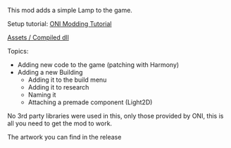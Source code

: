 This mod adds a simple Lamp to the game.

Setup tutorial: [ONI Modding Tutorial](https://github.com/Cairath/Oxygen-Not-Included-Modding/wiki)  

[Assets / Compiled dll](https://github.com/aki-art/ONI-examplemods/releases/tag/simple-building-1.0.0)

Topics:

- Adding new code to the game (patching with Harmony)
- Adding a new Building
    - Adding it to the build menu
    - Adding it to research
    - Naming it
    - Attaching a premade component (Light2D)
    

No 3rd party libraries were used in this, only those provided by ONI, this is all you need to get the mod to work.

The artwork you can find in the release